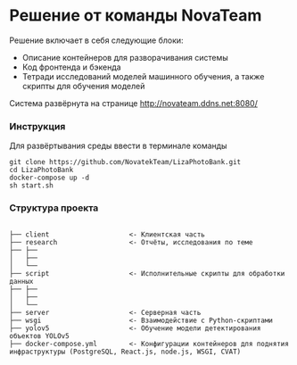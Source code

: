 # Решение от команды NovaTeam
Решение включает в себя следующие блоки:
* Описание контейнеров для разворачивания системы
* Код фронтенда и бэкенда
* Тетради исследований моделей машинного обучения, а также скрипты для обучения моделей

Система развёрнута на странице http://novateam.ddns.net:8080/

### Инструкция
Для развёртывания среды ввести в терминале команды
```
git clone https://github.com/NovatekTeam/LizaPhotoBank.git
cd LizaPhotoBank
docker-compose up -d
sh start.sh
```

### Структура проекта
```

├── client                    <- Клиентская часть
├── research                  <- Отчёты, исследования по теме
├── ├──       
│   ├──        
│   └──        
├── script                    <- Исполнительные скрипты для обработки данных
├── ├── 
│   ├── 
│   └── 
├── server                    <- Серверная часть
├── wsgi                      <- Взаимодействие с Python-скриптами
├── yolov5                    <- Обучение модели детектирования объектов YOLOv5
├── docker-compose.yml        <- Конфигурации контейнеров для поднятия инфраструктуры (PostgreSQL, React.js, node.js, WSGI, CVAT)
```
